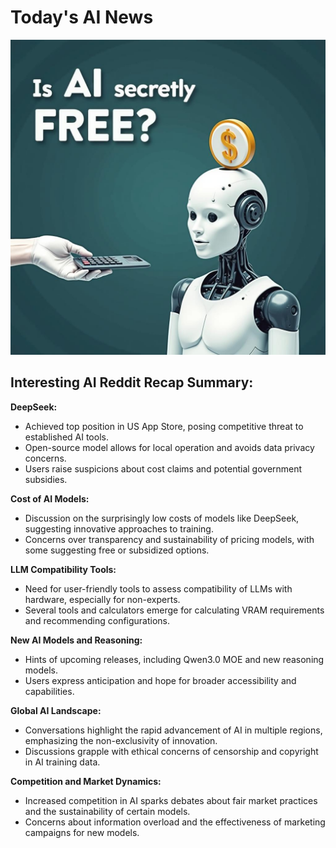 
# Today's AI News

![Todays Image](pictures/20250128_101213.png)

## Interesting AI Reddit Recap Summary:

**DeepSeek:**

* Achieved top position in US App Store, posing competitive threat to established AI tools.
* Open-source model allows for local operation and avoids data privacy concerns.
* Users raise suspicions about cost claims and potential government subsidies.

**Cost of AI Models:**

* Discussion on the surprisingly low costs of models like DeepSeek, suggesting innovative approaches to training.
* Concerns over transparency and sustainability of pricing models, with some suggesting free or subsidized options.

**LLM Compatibility Tools:**

* Need for user-friendly tools to assess compatibility of LLMs with hardware, especially for non-experts.
* Several tools and calculators emerge for calculating VRAM requirements and recommending configurations.

**New AI Models and Reasoning:**

* Hints of upcoming releases, including Qwen3.0 MOE and new reasoning models.
* Users express anticipation and hope for broader accessibility and capabilities.

**Global AI Landscape:**

* Conversations highlight the rapid advancement of AI in multiple regions, emphasizing the non-exclusivity of innovation.
* Discussions grapple with ethical concerns of censorship and copyright in AI training data.

**Competition and Market Dynamics:**

* Increased competition in AI sparks debates about fair market practices and the sustainability of certain models.
* Concerns about information overload and the effectiveness of marketing campaigns for new models.
